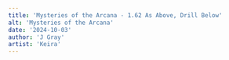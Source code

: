 ```yaml
---
title: 'Mysteries of the Arcana - 1.62 As Above, Drill Below'
alt: 'Mysteries of the Arcana'
date: '2024-10-03'
author: 'J Gray'
artist: 'Keira'
---
```

